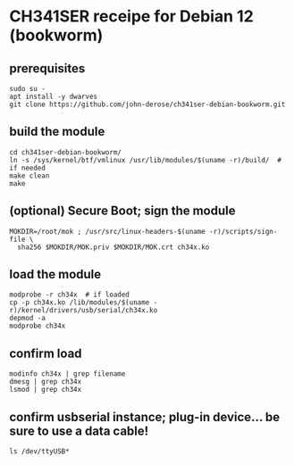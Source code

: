 # CH341SER receipe for Debian 12 (bookworm)

## prerequisites
    sudo su -
    apt install -y dwarves
    git clone https://github.com/john-derose/ch341ser-debian-bookworm.git

## build the module
    cd ch341ser-debian-bookworm/
    ln -s /sys/kernel/btf/vmlinux /usr/lib/modules/$(uname -r)/build/  # if needed
    make clean
    make

## (optional) Secure Boot; sign the module
    MOKDIR=/root/mok ; /usr/src/linux-headers-$(uname -r)/scripts/sign-file \
      sha256 $MOKDIR/MOK.priv $MOKDIR/MOK.crt ch34x.ko

## load the module
    modprobe -r ch34x  # if loaded
    cp -p ch34x.ko /lib/modules/$(uname -r)/kernel/drivers/usb/serial/ch34x.ko
    depmod -a
    modprobe ch34x

## confirm load
    modinfo ch34x | grep filename
    dmesg | grep ch34x
    lsmod | grep ch34x

## confirm usbserial instance; plug-in device... be sure to use a data cable!
    ls /dev/ttyUSB*
